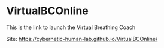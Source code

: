 # VirtualBCOnline


This is the link to launch the Virtual Breathing Coach


Site: https://cybernetic-human-lab.github.io/VirtualBCOnline/
